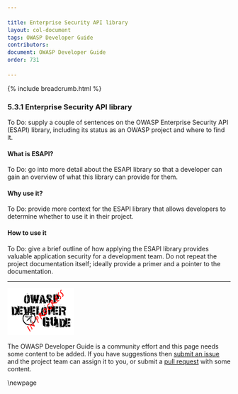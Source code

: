 ```yaml
---

title: Enterprise Security API library
layout: col-document
tags: OWASP Developer Guide
contributors:
document: OWASP Developer Guide
order: 731

---
```


{% include breadcrumb.html %}

### 5.3.1 Enterprise Security API library

To Do: supply a couple of sentences on the OWASP Enterprise Security API (ESAPI) library,
including its status as an OWASP project and where to find it.

#### What is ESAPI?

To Do: go into more detail about the ESAPI library so that a developer
can gain an overview of what this library can provide for them.

#### Why use it?

To Do: provide more context for the ESAPI library that allows developers to determine
whether to use it in their project.

#### How to use it

To Do: give a brief outline of how applying the ESAPI library provides valuable application security for a development team.
Do not repeat the project documentation itself; ideally provide a primer and a pointer to the documentation.

----

![Developer Guide](../../assets/images/dg_wip.png "OWASP Developer Guide")

The OWASP Developer Guide is a community effort and this page needs some content to be added.
If you have suggestions then [submit an issue][issue070301] and the project team can assign it to you,
or submit a [pull request][pr] with some content.

[issue070301]: https://github.com/OWASP/www-project-developer-guide/issues/new?labels=enhancement&template=request.md&title=Update:%2007-implementation/03-secure-libraries/01-esapi
[pr]: https://github.com/OWASP/www-project-developer-guide/pulls

\newpage
